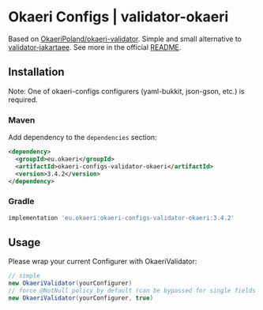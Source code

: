 # Okaeri Configs | validator-okaeri

Based on [OkaeriPoland/okaeri-validator](https://github.com/OkaeriPoland/okaeri-validator).
Simple and small alternative to [validator-jakartaee](https://github.com/OkaeriPoland/okaeri-configs/tree/master/validator-jakartaee).
See more in the official [README](https://github.com/OkaeriPoland/okaeri-validator#readme).

## Installation
Note: One of okaeri-configs configurers (yaml-bukkit, json-gson, etc.) is required.
### Maven
Add dependency to the `dependencies` section:
```xml
<dependency>
  <groupId>eu.okaeri</groupId>
  <artifactId>okaeri-configs-validator-okaeri</artifactId>
  <version>3.4.2</version>
</dependency>
```
### Gradle
```groovy
implementation 'eu.okaeri:okaeri-configs-validator-okaeri:3.4.2'
```

## Usage

Please wrap your current Configurer with OkaeriValidator:
```java
// simple
new OkaeriValidator(yourConfigurer)
// force @NotNull policy by default (can be bypassed for single fields using @Nullable)
new OkaeriValidator(yourConfigurer, true)
```
